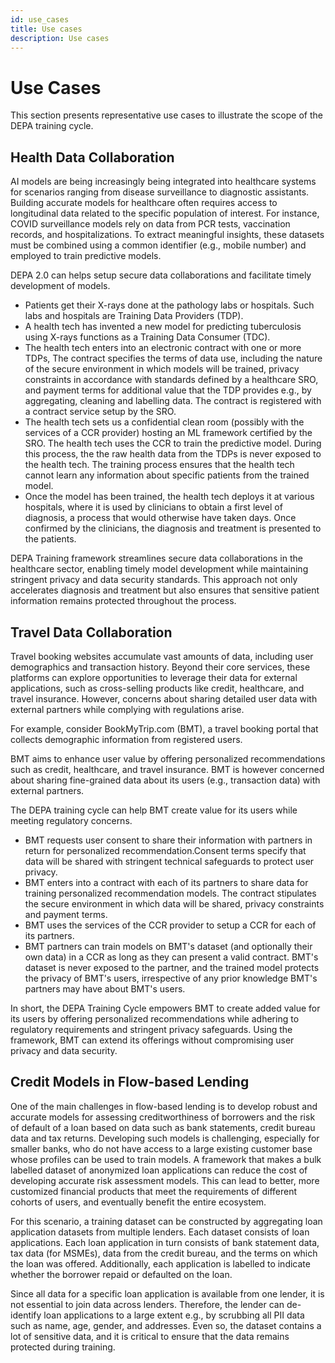 ```yaml
---
id: use_cases
title: Use cases
description: Use cases
---
```


# Use Cases

This section presents representative use cases to illustrate the scope of the DEPA training cycle.

## Health Data Collaboration

AI models are being increasingly being integrated into healthcare systems for scenarios ranging from disease surveillance to diagnostic assistants. Building accurate models for healthcare often requires access to longitudinal data related to the specific population of interest. For instance, COVID surveillance models rely on data from PCR tests, vaccination records, and hospitalizations. To extract meaningful insights, these datasets must be combined using a common identifier (e.g., mobile number) and employed to train predictive models.

DEPA 2.0 can helps setup secure data collaborations and facilitate timely development of models.

- Patients get their X-rays done at the pathology labs or hospitals. Such labs and hospitals are Training Data Providers (TDP).
- A health tech has invented a new model for predicting tuberculosis using X-rays functions as a Training Data Consumer (TDC).
- The health tech enters into an electronic contract with one or more TDPs, The contract specifies the terms of data use, including the nature of the secure environment in which models will be trained, privacy constraints in accordance with standards defined by a healthcare SRO, and payment terms for additional value that the TDP provides e.g., by aggregating, cleaning and labelling data. The contract is registered with a contract service setup by the SRO.
- The health tech sets us a confidential clean room (possibly with the services of a CCR provider) hosting an ML framework certified by the SRO. The health tech uses the CCR to train the predictive model. During this process, the the raw health data from the TDPs is never exposed to the health tech. The training process ensures that the health tech cannot learn any information about specific patients from the trained model.
- Once the model has been trained, the health tech deploys it at various hospitals, where it is used by clinicians to obtain a first level of diagnosis, a process that would otherwise have taken days. Once confirmed by the clinicians, the diagnosis and treatment is presented to the patients.

DEPA Training framework streamlines secure data collaborations in the healthcare sector, enabling timely model development while maintaining stringent privacy and data security standards. This approach not only accelerates diagnosis and treatment but also ensures that sensitive patient information remains protected throughout the process.

## Travel Data Collaboration

Travel booking websites accumulate vast amounts of data, including user demographics and transaction history. Beyond their core services, these platforms can explore opportunities to leverage their data for external applications, such as cross-selling products like credit, healthcare, and travel insurance. However, concerns about sharing detailed user data with external partners while complying with regulations arise.

For example, consider BookMyTrip.com (BMT), a travel booking portal that collects demographic information from registered users.

BMT aims to enhance user value by offering personalized recommendations such as credit, healthcare, and travel insurance. BMT is however concerned about sharing fine-grained data about its users (e.g., transaction data) with external partners.

The DEPA training cycle can help BMT create value for its users while meeting regulatory concerns.

- BMT requests user consent to share their information with partners in return for personalized recommendation.Consent terms specify that data will be shared with stringent technical safeguards to protect user privacy.
- BMT enters into a contract with each of its partners to share data for training personalized recommendation models. The contract stipulates the secure environment in which data will be shared, privacy constraints and payment terms.
- BMT uses the services of the CCR provider to setup a CCR for each of its partners.
- BMT partners can train models on BMT's dataset (and optionally their own data) in a CCR as long as they can present a valid contract. BMT's dataset is never exposed to the partner, and the trained model protects the privacy of BMT's users, irrespective of any prior knowledge BMT's partners may have about BMT's users.

In short, the DEPA Training Cycle empowers BMT to create added value for its users by offering personalized recommendations while adhering to regulatory requirements and stringent privacy safeguards. Using the framework, BMT can extend its offerings without compromising user privacy and data security.

## Credit Models in Flow-based Lending

One of the main challenges in flow-based lending is to develop robust and accurate models for assessing creditworthiness of borrowers and the risk of default of a loan based on data such as bank statements, credit bureau data and tax returns. Developing such models is challenging, especially for smaller banks, who do not have access to a large existing customer base whose profiles can be used to train models. A framework that makes a bulk labelled dataset of anonymized loan applications can reduce the cost of developing accurate risk assessment models. This can lead to better, more customized financial products that meet the requirements of different cohorts of users, and eventually benefit the entire ecosystem.

For this scenario, a training dataset can be constructed by aggregating loan application datasets from multiple lenders. Each dataset consists of loan applications. Each loan application in turn consists of bank statement data, tax data (for MSMEs), data from the credit bureau, and the terms on which the loan was offered. Additionally, each application is labelled to indicate whether the borrower repaid or defaulted on the loan.

Since all data for a specific loan application is available from one lender, it is not essential to join data across lenders. Therefore, the lender can de-identify loan applications to a large extent e.g., by scrubbing all PII data such as name, age, gender, and addresses. Even so, the dataset contains a lot of sensitive data, and it is critical to ensure that the data remains protected during training.
